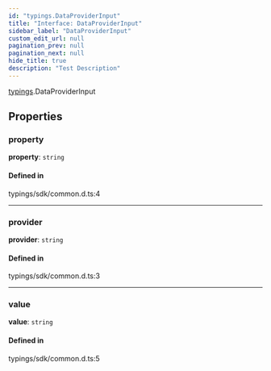 ```yaml
---
id: "typings.DataProviderInput"
title: "Interface: DataProviderInput"
sidebar_label: "DataProviderInput"
custom_edit_url: null
pagination_prev: null
pagination_next: null
hide_title: true
description: "Test Description"
---
```


[typings](../namespaces/typings.md).DataProviderInput

## Properties

### property

 **property**: `string`

#### Defined in

typings/sdk/common.d.ts:4

___

### provider

 **provider**: `string`

#### Defined in

typings/sdk/common.d.ts:3

___

### value

 **value**: `string`

#### Defined in

typings/sdk/common.d.ts:5
